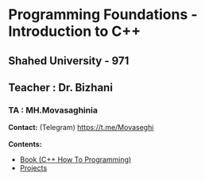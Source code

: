 # Programming Foundations - Introduction to C++
## Shahed University - 971
## Teacher : Dr. Bizhani
### TA : MH.Movasaghinia
**Contact:** (Telegram) https://t.me/Movaseghi
<br />
<br />
**Contents:**
* [Book (C++ How To Programming)](https://github.com/MMovasaghi/Introduction-to-cpp/tree/master/Book)
* [Projects](https://github.com/MMovasaghi/Introduction-to-cpp/tree/master/Documentation)
